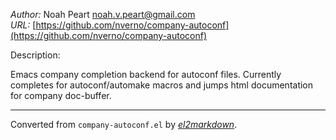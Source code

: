 *Author:* Noah Peart <noah.v.peart@gmail.com><br>
*URL:* [https://github.com/nverno/company-autoconf](https://github.com/nverno/company-autoconf)<br>

Description:

 Emacs company completion backend for autoconf files.  Currently completes
 for autoconf/automake macros and jumps html documentation for company doc-buffer.


---
Converted from `company-autoconf.el` by [*el2markdown*](https://github.com/Lindydancer/el2markdown).
